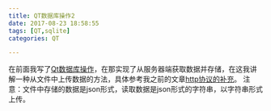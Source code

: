 ```yaml
---
title: QT数据库操作2
date: 2017-08-23 18:58:55
tags: [QT,sqlite]
categories: QT

---
```

在前面我写了[Qt数据库操作](http://shalian.site/2017/07/30/Qt%E6%95%B0%E6%8D%AE%E5%BA%93%E6%93%8D%E4%BD%9C/)，在那实现了从服务器端获取数据并存储，在这我讲解一种从文件中上传数据的方法，具体参考我之前的文章[http协议的补充](http://shalian.site/2017/08/04/http%E5%8D%8F%E8%AE%AE%E7%9A%84%E8%A1%A5%E5%85%85/)。
注意：文件中存储的数据是json形式，读取数据是json形式的字符串，以字符串形式上传。